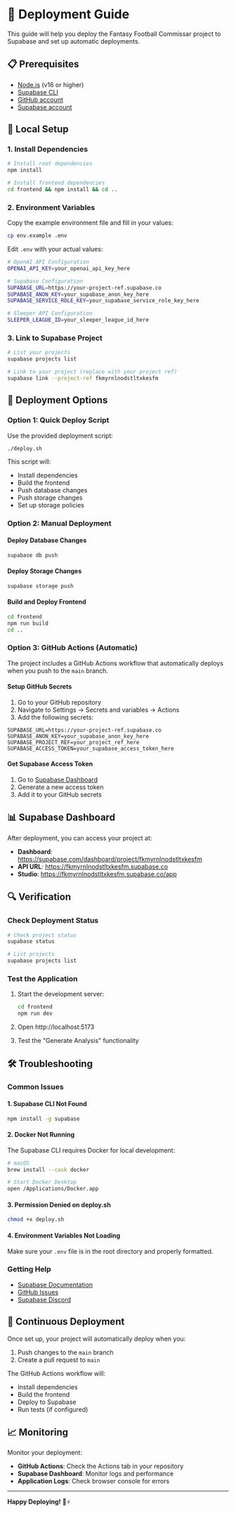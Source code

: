 # 🚀 Deployment Guide

This guide will help you deploy the Fantasy Football Commissar project to Supabase and set up automatic deployments.

## 📋 Prerequisites

- [Node.js](https://nodejs.org/) (v16 or higher)
- [Supabase CLI](https://supabase.com/docs/guides/cli)
- [GitHub account](https://github.com)
- [Supabase account](https://supabase.com)

## 🔧 Local Setup

### 1. Install Dependencies

```bash
# Install root dependencies
npm install

# Install frontend dependencies
cd frontend && npm install && cd ..
```

### 2. Environment Variables

Copy the example environment file and fill in your values:

```bash
cp env.example .env
```

Edit `.env` with your actual values:

```bash
# OpenAI API Configuration
OPENAI_API_KEY=your_openai_api_key_here

# Supabase Configuration
SUPABASE_URL=https://your-project-ref.supabase.co
SUPABASE_ANON_KEY=your_supabase_anon_key_here
SUPABASE_SERVICE_ROLE_KEY=your_supabase_service_role_key_here

# Sleeper API Configuration
SLEEPER_LEAGUE_ID=your_sleeper_league_id_here
```

### 3. Link to Supabase Project

```bash
# List your projects
supabase projects list

# Link to your project (replace with your project ref)
supabase link --project-ref fkmyrnlnodstltxkesfm
```

## 🚀 Deployment Options

### Option 1: Quick Deploy Script

Use the provided deployment script:

```bash
./deploy.sh
```

This script will:
- Install dependencies
- Build the frontend
- Push database changes
- Push storage changes
- Set up storage policies

### Option 2: Manual Deployment

#### Deploy Database Changes

```bash
supabase db push
```

#### Deploy Storage Changes

```bash
supabase storage push
```

#### Build and Deploy Frontend

```bash
cd frontend
npm run build
cd ..
```

### Option 3: GitHub Actions (Automatic)

The project includes a GitHub Actions workflow that automatically deploys when you push to the `main` branch.

#### Setup GitHub Secrets

1. Go to your GitHub repository
2. Navigate to Settings → Secrets and variables → Actions
3. Add the following secrets:

```
SUPABASE_URL=https://your-project-ref.supabase.co
SUPABASE_ANON_KEY=your_supabase_anon_key_here
SUPABASE_PROJECT_REF=your_project_ref_here
SUPABASE_ACCESS_TOKEN=your_supabase_access_token_here
```

#### Get Supabase Access Token

1. Go to [Supabase Dashboard](https://supabase.com/dashboard/account/tokens)
2. Generate a new access token
3. Add it to your GitHub secrets

## 📊 Supabase Dashboard

After deployment, you can access your project at:

- **Dashboard**: https://supabase.com/dashboard/project/fkmyrnlnodstltxkesfm
- **API URL**: https://fkmyrnlnodstltxkesfm.supabase.co
- **Studio**: https://fkmyrnlnodstltxkesfm.supabase.co/app

## 🔍 Verification

### Check Deployment Status

```bash
# Check project status
supabase status

# List projects
supabase projects list
```

### Test the Application

1. Start the development server:
   ```bash
   cd frontend
   npm run dev
   ```

2. Open http://localhost:5173
3. Test the "Generate Analysis" functionality

## 🛠️ Troubleshooting

### Common Issues

#### 1. Supabase CLI Not Found
```bash
npm install -g supabase
```

#### 2. Docker Not Running
The Supabase CLI requires Docker for local development:
```bash
# macOS
brew install --cask docker

# Start Docker Desktop
open /Applications/Docker.app
```

#### 3. Permission Denied on deploy.sh
```bash
chmod +x deploy.sh
```

#### 4. Environment Variables Not Loading
Make sure your `.env` file is in the root directory and properly formatted.

### Getting Help

- [Supabase Documentation](https://supabase.com/docs)
- [GitHub Issues](https://github.com/FlappingBerd/fantasy-football-commissar/issues)
- [Supabase Discord](https://discord.supabase.com)

## 🔄 Continuous Deployment

Once set up, your project will automatically deploy when you:

1. Push changes to the `main` branch
2. Create a pull request to `main`

The GitHub Actions workflow will:
- Install dependencies
- Build the frontend
- Deploy to Supabase
- Run tests (if configured)

## 📈 Monitoring

Monitor your deployment:

- **GitHub Actions**: Check the Actions tab in your repository
- **Supabase Dashboard**: Monitor logs and performance
- **Application Logs**: Check browser console for errors

---

**Happy Deploying!** 🏈⚡ 